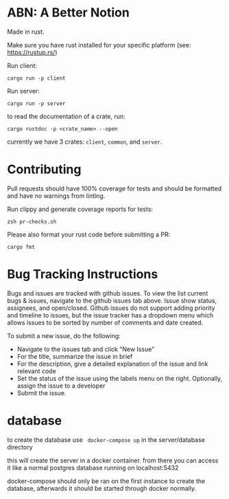 # ABN: A Better Notion

Made in rust.

Make sure you have rust installed for your specific platform (see: https://rustup.rs/)

Run client:

```
cargo run -p client
```

Run server:

```
cargo run -p server
```

to read the documentation of a crate, run:

```
cargo rustdoc -p <crate_name> --open
```

currently we have 3 crates: `client`, `common`, and `server`.

# Contributing

Pull requests should have 100% coverage for tests and should be formatted and have no warnings from linting.

Run clippy and generate coverage reports for tests:

```
zsh pr-checks.sh
```

Please also format your rust code before submitting a PR:

```
cargo fmt
```


# Bug Tracking Instructions
Bugs and issues are tracked with github issues. To view the list current bugs & issues, navigate to the github issues tab above. Issue show status, assignees, and open/closed. Github issues do not support adding priority and timeline to issues, but the issue tracker has a dropdown menu which allows issues to be sorted by number of comments and date created.

To submit a new issue, do the following:

- Navigate to the issues tab and click "New Issue"
- For the title, summarize the issue in brief
- For the description, give a detailed explanation of the issue and link relevant code
- Set the status of the issue using the labels menu on the right. Optionally, assign the issue to a developer
- Submit the issue.

# database

to create the database use ` docker-compose up` in the server/database directory

this will create the server in a docker container. from there you can access it like a normal postgres database running on localhost:5432

docker-compose should only be ran on the first instance to create the database, afterwards it should be started through docker normally.

